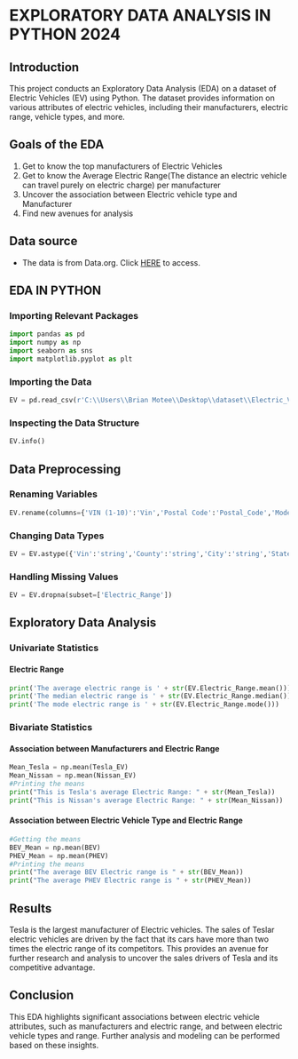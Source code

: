 # EXPLORATORY DATA ANALYSIS  IN PYTHON 2024

## Introduction
This project conducts an Exploratory Data Analysis (EDA) on a dataset of Electric Vehicles (EV) using Python. The dataset provides information on various attributes of electric vehicles, including their manufacturers, electric range, vehicle types, and more.

## Goals of the EDA
1. Get to know the top manufacturers of Electric Vehicles
2. Get to know the Average Electric Range(The distance an electric vehicle can travel purely on electric charge) per manufacturer
3. Uncover the association between Electric vehicle type and Manufacturer
4. Find new avenues for analysis

## Data source
- The data is from Data.org. Click [HERE](https://catalog.data.gov/dataset/electric-vehicle-population-data) to access.
## EDA IN PYTHON
### Importing Relevant Packages
```python
import pandas as pd
import numpy as np
import seaborn as sns
import matplotlib.pyplot as plt
```

### Importing the Data
```python
EV = pd.read_csv(r'C:\\Users\\Brian Motee\\Desktop\\dataset\\Electric_Vehicle.csv')
```

### Inspecting the Data Structure
```python
EV.info()
```

## Data Preprocessing

### Renaming Variables
```python
EV.rename(columns={'VIN (1-10)':'Vin','Postal Code':'Postal_Code','Model Year':'Model_Year','Electric Vehicle Type':'Electric_Vehicle_Type','Clean Alternative Fuel Vehicle (CAFV) Eligibility':'Clean_Alternative_Fuel_Vehicle_Eligibility','Electric Range':'Electric_Range','Base MSRP':'Base_MSRP','Legislative District':'Legislative_District','DOL Vehicle ID':'DOL_Vehicle_ID','Vehicle Location':'Vehicle_Location','Electric Utility':'Electric_Utility','2020 Census Tract':'2020_Census_Tract'}, inplace=True)
```

### Changing Data Types
```python
EV = EV.astype({'Vin':'string','County':'string','City':'string','State':'string','Make':'string','Model':'string','Electric_Vehicle_Type':'string','Electric_Utility':'string'})
```

### Handling Missing Values
```python
EV = EV.dropna(subset=['Electric_Range'])
```

## Exploratory Data Analysis

### Univariate Statistics

#### Electric Range
```python
print('The average electric range is ' + str(EV.Electric_Range.mean()))
print('The median electric range is ' + str(EV.Electric_Range.median()))
print('The mode electric range is ' + str(EV.Electric_Range.mode()))
```

### Bivariate Statistics

#### Association between Manufacturers and Electric Range
```python
Mean_Tesla = np.mean(Tesla_EV)
Mean_Nissan = np.mean(Nissan_EV)
#Printing the means
print("This is Tesla's average Electric Range: " + str(Mean_Tesla))
print("This is Nissan's average Electric Range: " + str(Mean_Nissan))
```

#### Association between Electric Vehicle Type and Electric Range
```python
#Getting the means
BEV_Mean = np.mean(BEV)
PHEV_Mean = np.mean(PHEV)
#Printing the means
print("The average BEV Electric range is " + str(BEV_Mean))
print("The average PHEV Electric range is " + str(PHEV_Mean))
```
## Results
Tesla is the largest manufacturer of Electric vehicles. The sales of Teslar electric vehicles are driven by the fact that its cars have more than two times the electric range of its competitors. This provides an avenue for further research and analysis to uncover the sales drivers of Tesla and its competitive advantage.
## Conclusion
This EDA highlights significant associations between electric vehicle attributes, such as manufacturers and electric range, and between electric vehicle types and range. Further analysis and modeling can be performed based on these insights.
